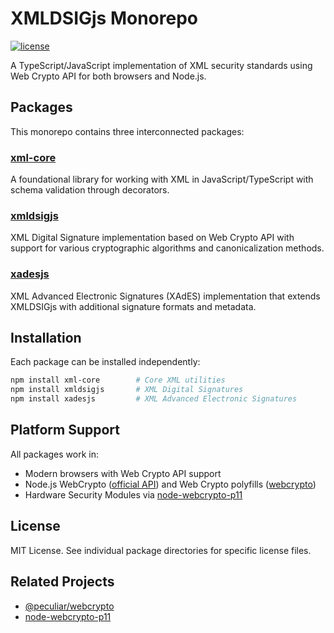 # XMLDSIGjs Monorepo

[![license](https://img.shields.io/badge/license-MIT-green.svg?style=flat)](https://raw.githubusercontent.com/PeculiarVentures/xmldsigjs/master/LICENSE)

A TypeScript/JavaScript implementation of XML security standards using Web Crypto API for both browsers and Node.js.

## Packages

This monorepo contains three interconnected packages:

### [xml-core](./packages/core/README.md)

A foundational library for working with XML in JavaScript/TypeScript with schema validation through decorators.

### [xmldsigjs](./packages/xmldsig/README.md)

XML Digital Signature implementation based on Web Crypto API with support for various cryptographic algorithms and canonicalization methods.

### [xadesjs](./packages/xades/README.md)

XML Advanced Electronic Signatures (XAdES) implementation that extends XMLDSIGjs with additional signature formats and metadata.

## Installation

Each package can be installed independently:

```bash
npm install xml-core        # Core XML utilities
npm install xmldsigjs       # XML Digital Signatures
npm install xadesjs         # XML Advanced Electronic Signatures
```

## Platform Support

All packages work in:

- Modern browsers with Web Crypto API support
- Node.js WebCrypto ([official API](https://nodejs.org/api/webcrypto.html)) and Web Crypto polyfills ([webcrypto](https://github.com/PeculiarVentures/webcrypto))
- Hardware Security Modules via [node-webcrypto-p11](https://github.com/PeculiarVentures/node-webcrypto-p11)

## License

MIT License. See individual package directories for specific license files.

## Related Projects

- [@peculiar/webcrypto](https://github.com/PeculiarVentures/webcrypto)
- [node-webcrypto-p11](https://github.com/PeculiarVentures/node-webcrypto-p11)
